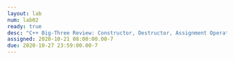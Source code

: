 ```yaml
---
layout: lab
num: lab02
ready: true
desc: "C++ Big-Three Review: Constructor, Destructor, Assignment Operator"
assigned: 2020-10-21 08:00:00.00-7
due: 2020-10-27 23:59:00.00-7
---
```


